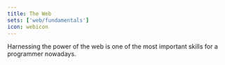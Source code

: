 ```yaml
---
title: The Web
sets: ['web/fundamentals']
icon: webicon
---
```

Harnessing the power of the web is one of the most important skills for a programmer nowadays.
